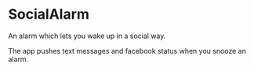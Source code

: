 SocialAlarm
===========

An alarm which lets you wake up in a social way.

The app pushes text messages and facebook status when you snooze an alarm.
